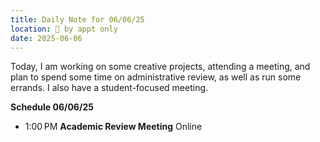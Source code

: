 ```yaml
---
title: Daily Note for 06/06/25
location: 🫥 by appt only
date: 2025-06-06
---
```

Today, I am working on some creative projects, attending a meeting, and plan to spend some time on administrative review, as well as run some errands. I also have a student-focused meeting.

**Schedule 06/06/25**

- 1:00 PM **Academic Review Meeting** Online
